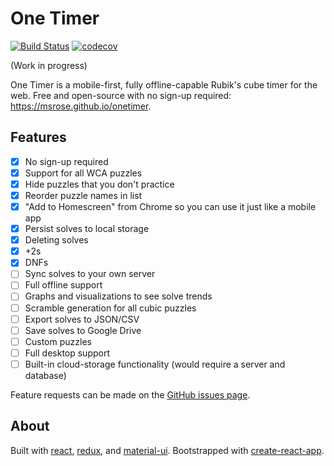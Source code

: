 # One Timer

[![Build Status](https://travis-ci.org/msrose/onetimer.svg?branch=develop)](https://travis-ci.org/msrose/onetimer) [![codecov](https://codecov.io/gh/msrose/onetimer/branch/develop/graph/badge.svg)](https://codecov.io/gh/msrose/onetimer)

(Work in progress)

One Timer is a mobile-first, fully offline-capable Rubik's cube timer for the web. Free and open-source with no sign-up required: https://msrose.github.io/onetimer.

## Features

- [X] No sign-up required
- [X] Support for all WCA puzzles
- [X] Hide puzzles that you don't practice
- [X] Reorder puzzle names in list
- [X] "Add to Homescreen" from Chrome so you can use it just like a mobile app
- [X] Persist solves to local storage
- [X] Deleting solves
- [X] +2s
- [X] DNFs
- [ ] Sync solves to your own server
- [ ] Full offline support
- [ ] Graphs and visualizations to see solve trends
- [ ] Scramble generation for all cubic puzzles
- [ ] Export solves to JSON/CSV
- [ ] Save solves to Google Drive
- [ ] Custom puzzles
- [ ] Full desktop support
- [ ] Built-in cloud-storage functionality (would require a server and database)

Feature requests can be made on the [GitHub issues page](https://github.com/msrose/onetimer/issues).

## About

Built with [react](https://facebook.github.io/react/), [redux](http://redux.js.org/), and [material-ui](https://material-ui-1dab0.firebaseapp.com/). Bootstrapped with [create-react-app](https://github.com/facebookincubator/create-react-app).
